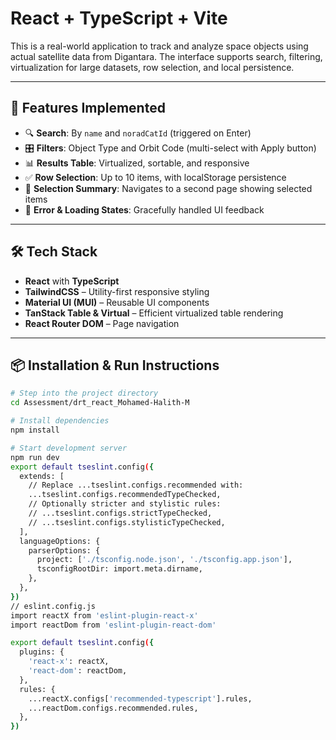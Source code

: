 # React + TypeScript + Vite

This is a real-world application to track and analyze space objects using actual satellite data from Digantara. The interface supports search, filtering, virtualization for large datasets, row selection, and local persistence.

---

## 🚀 Features Implemented

- 🔍 **Search**: By `name` and `noradCatId` (triggered on Enter)
- 🎛️ **Filters**: Object Type and Orbit Code (multi-select with Apply button)
- 📊 **Results Table**: Virtualized, sortable, and responsive
- ✅ **Row Selection**: Up to 10 items, with localStorage persistence
- 🧾 **Selection Summary**: Navigates to a second page showing selected items
- 🔄 **Error & Loading States**: Gracefully handled UI feedback

---

## 🛠️ Tech Stack

- **React** with **TypeScript**
- **TailwindCSS** – Utility-first responsive styling
- **Material UI (MUI)** – Reusable UI components
- **TanStack Table & Virtual** – Efficient virtualized table rendering
- **React Router DOM** – Page navigation

---

## 📦 Installation & Run Instructions

```bash
# Step into the project directory
cd Assessment/drt_react_Mohamed-Halith-M

# Install dependencies
npm install

# Start development server
npm run dev
export default tseslint.config({
  extends: [
    // Replace ...tseslint.configs.recommended with:
    ...tseslint.configs.recommendedTypeChecked,
    // Optionally stricter and stylistic rules:
    // ...tseslint.configs.strictTypeChecked,
    // ...tseslint.configs.stylisticTypeChecked,
  ],
  languageOptions: {
    parserOptions: {
      project: ['./tsconfig.node.json', './tsconfig.app.json'],
      tsconfigRootDir: import.meta.dirname,
    },
  },
})
// eslint.config.js
import reactX from 'eslint-plugin-react-x'
import reactDom from 'eslint-plugin-react-dom'

export default tseslint.config({
  plugins: {
    'react-x': reactX,
    'react-dom': reactDom,
  },
  rules: {
    ...reactX.configs['recommended-typescript'].rules,
    ...reactDom.configs.recommended.rules,
  },
})
